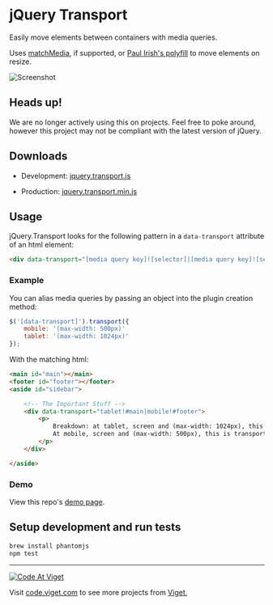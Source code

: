 # jQuery Transport

Easily move elements between containers with media queries.

Uses [matchMedia](http://caniuse.com/#feat=matchmedia), if supported, or [Paul Irish's polyfill](https://github.com/paulirish/matchMedia.js) to move elements on resize.

![Screenshot](http://f.cl.ly/items/1J1s3S0P1D3b2w0W0J2K/sample.png)

## Heads up!

We are no longer actively using this on projects. Feel free to poke around, however this project may not be compliant with the latest version of jQuery.

## Downloads

* Development: [jquery.transport.js](https://raw2.github.com/vigetlabs/jquery.transport/master/src/jquery.transport.js)

* Production: [jquery.transport.min.js](https://raw2.github.com/vigetlabs/jquery.transport/master/build/jquery.transport.min.js)

## Usage

jQuery.Transport looks for the following pattern in a `data-transport` attribute
of an html element:

```html
<div data-transport="[media query key]![selector]|[media query key]![selector]...(and so on)"></div>
```

### Example

You can alias media queries by passing an object into the plugin
creation method:

```javascript
$('[data-transport]').transport({
	mobile: '(max-width: 500px)'
	tablet: '(max-width: 1024px)'
});
```

With the matching html:

```html
<main id="main"></main>
<footer id="footer"></footer>
<aside id="sidebar">

	<!-- The Important Stuff -->
	<div data-transport="tablet!#main|mobile!#footer">
		<p>
			Breakdown: at tablet, screen and (max-width: 1024px), this is transported to $("#main").
			At mobile, screen and (max-width: 500px), this is transported to $("#footer").
		</p>
	</div>

</aside>
```

### Demo

View this repo's [demo page](http://vigetlabs.github.io/jquery.transport/demo/).

## Setup development and run tests

```bash
brew install phantomjs
npm test
```

***

<a href="http://code.viget.com">
  <img src="http://code.viget.com/github-banner.png" alt="Code At Viget">
</a>

Visit [code.viget.com](http://code.viget.com) to see more projects from [Viget.](https://viget.com)
